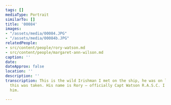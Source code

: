 ```yaml
---
tags: []
mediaType: Portrait
similarTo: []
title: '00084'
images:
- "/assets/media/00084.JPG"
- "/assets/media/00084b.JPG"
relatedPeople:
- src/content/people/rory-watson.md
- src/content/people/margaret-ann-wilson.md
caption: ''
date: 
dateApprox: false
location: ''
description: ''
transcription: This is the wild Irishman I met on the ship, he was on leave here when
  this was taken. His name is Rory – officially Capt Watson R.A.S.C. I rather like
  him.

---
```

